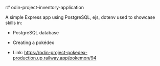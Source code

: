 r# odin-project-inventory-application

A simple Express app using PostgreSQL, ejs, dotenv used to showcase skills in:
* PostgreSQL database
* Creating a pokédex

* Link: https://odin-project-pokedex-production.up.railway.app/pokemon/94
